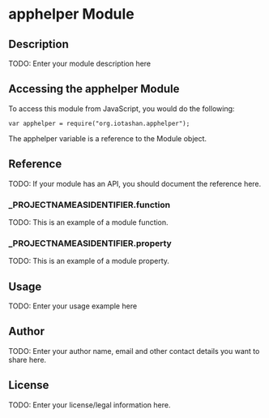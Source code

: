 # apphelper Module

## Description

TODO: Enter your module description here

## Accessing the apphelper Module

To access this module from JavaScript, you would do the following:

	var apphelper = require("org.iotashan.apphelper");

The apphelper variable is a reference to the Module object.	

## Reference

TODO: If your module has an API, you should document
the reference here.

### ___PROJECTNAMEASIDENTIFIER__.function

TODO: This is an example of a module function.

### ___PROJECTNAMEASIDENTIFIER__.property

TODO: This is an example of a module property.

## Usage

TODO: Enter your usage example here

## Author

TODO: Enter your author name, email and other contact
details you want to share here. 

## License

TODO: Enter your license/legal information here.
